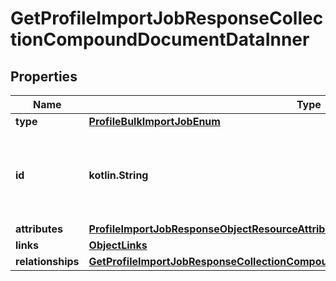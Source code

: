 
# GetProfileImportJobResponseCollectionCompoundDocumentDataInner

## Properties
| Name | Type | Description | Notes |
| ------------ | ------------- | ------------- | ------------- |
| **type** | [**ProfileBulkImportJobEnum**](ProfileBulkImportJobEnum.md) |  |  |
| **id** | **kotlin.String** | Unique identifier for retrieving the job. Generated by Klaviyo. |  |
| **attributes** | [**ProfileImportJobResponseObjectResourceAttributes**](ProfileImportJobResponseObjectResourceAttributes.md) |  |  |
| **links** | [**ObjectLinks**](ObjectLinks.md) |  |  |
| **relationships** | [**GetProfileImportJobResponseCollectionCompoundDocumentDataInnerAllOfRelationships**](GetProfileImportJobResponseCollectionCompoundDocumentDataInnerAllOfRelationships.md) |  |  [optional] |



